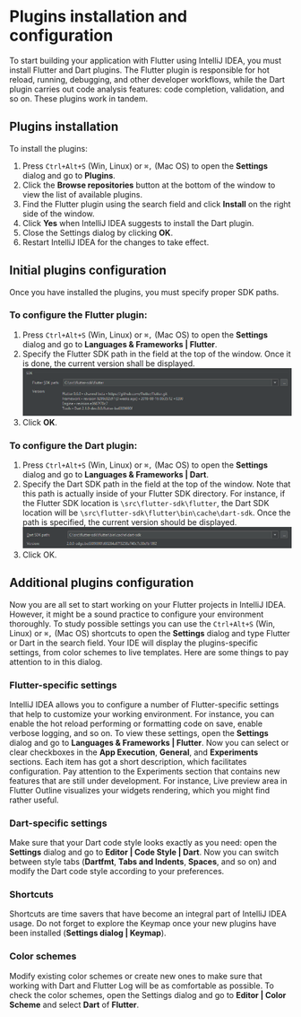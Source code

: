 # Plugins installation and configuration

To start building your application with Flutter using IntelliJ IDEA, you must install Flutter and Dart plugins. The Flutter plugin is 
responsible for hot reload, running, debugging, and other developer workflows, while the Dart plugin carries out code analysis features:
code completion, validation, and so on. These plugins work in tandem.

## Plugins installation

To install the plugins:

1. Press ``Ctrl+Alt+S`` (Win, Linux) or ``⌘,`` (Mac OS) to open the **Settings** dialog and go to **Plugins**.
2. Click the **Browse repositories** button at the bottom of the window to view the list of available plugins.
3. Find the Flutter plugin using the search field and click **Install** on the right side of the window.
4. Click **Yes** when IntelliJ IDEA suggests to install the Dart plugin.
5. Close the Settings dialog by clicking **OK**.
6. Restart IntelliJ IDEA for the changes to take effect.

## Initial plugins configuration

Once you have installed the plugins, you must specify proper SDK paths.

### To configure the Flutter plugin:
1. Press ``Ctrl+Alt+S`` (Win, Linux) or ``⌘,`` (Mac OS) to open the **Settings** dialog and go to **Languages & Frameworks | 
Flutter**.
2. Specify the Flutter SDK path in the field at the top of the window. Once it is done, the current version shall be displayed.
![Flutter SDK Path](https://github.com/straw-wave/draft/blob/master/img/flutter_sdk_path_1.png)
3. Click **OK**.

### To configure the Dart plugin:
1. Press ``Ctrl+Alt+S`` (Win, Linux) or ``⌘,`` (Mac OS) to open the **Settings** dialog and go to **Languages & Frameworks | Dart**.
2. Specify the Dart SDK path in the field at the top of the window. Note that this path is actually inside of your Flutter SDK 
directory. 
For instance, if the Flutter SDK location is ``\src\flutter-sdk\flutter``, the Dart SDK location will be 
``\src\flutter-sdk\flutter\bin\cache\dart-sdk``. Once the path is specified, the current version should be displayed.
![Dart SDK Path](https://github.com/straw-wave/draft/blob/master/img/dart_sdk_path_1.png)
3. Click OK.

## Additional plugins configuration

Now you are all set to start working on your Flutter projects in IntelliJ IDEA. However, it might be a sound practice to configure your 
environment thoroughly. To study possible settings you can use the ``Ctrl+Alt+S`` (Win, Linux) or ``⌘,`` (Mac OS) shortcuts to open the 
**Settings** dialog and type Flutter or Dart in the search field. Your IDE will display the plugins-specific settings, from color 
schemes to live templates. Here are some things to pay attention to in this dialog.

### Flutter-specific settings
IntelliJ IDEA allows you to configure a number of Flutter-specific settings that help to customize your working environment. For 
instance, you can enable the hot reload performing or formatting code on save, enable verbose logging, and so on. To view these 
settings, open the **Settings** dialog and go to **Languages & Frameworks | Flutter**. Now you can select or clear checkboxes in the 
**App Execution**, **General**, and **Experiments** sections. Each item has got a short description, which facilitates configuration. 
Pay attention to the Experiments section that contains new features that are still under development. For instance, Live preview area 
in Flutter Outline visualizes your widgets rendering, which you might find rather useful.

### Dart-specific settings
Make sure that your Dart code style looks exactly as you need: open the **Settings** dialog and go to **Editor | Code Style | Dart**. 
Now you can switch between style tabs (**Dartfmt**, **Tabs and Indents**, **Spaces**, and so on) and modify the Dart code style 
according to your preferences.

### Shortcuts
Shortcuts are time savers that have become an integral part of IntelliJ IDEA usage. Do not forget to explore the Keymap once your 
new plugins have been installed (**Settings dialog | Keymap**).

### Color schemes
Modify existing color schemes or create new ones to make sure that working with Dart and Flutter Log will be as comfortable as 
possible. To check the color schemes, open the Settings dialog and go to **Editor | Color Scheme** and select **Dart** of **Flutter**.
